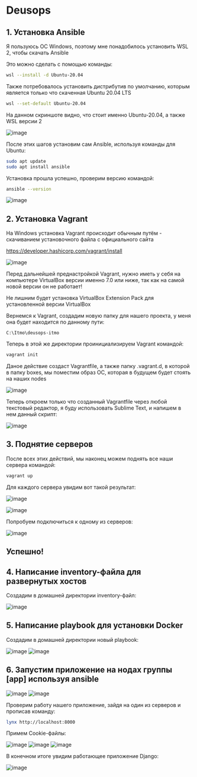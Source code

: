 # Deusops

## 1. Установка Ansible

Я пользуюсь ОС Windows, поэтому мне понадобилось установить WSL 2, чтобы скачать Ansible

Это можно сделать с помощью команды:

```bash
wsl --install -d Ubuntu-20.04
```
Также потребовалось установить дистрибутив по умолчанию, которым является только что скаченная Ubuntu 20.04 LTS

```bash
wsl --set-default Ubuntu-20.04
```

На данном скриншоте видно, что стоит именно Ubuntu-20.04, а также WSL версии 2

![image](https://github.com/user-attachments/assets/68ca1197-e3ef-4585-8f9f-1b43e9107ef4)

После этих шагов установим сам Ansible, используя команды для Ubuntu:

```bash
sudo apt update
sudo apt install ansible
```

Установка прошла успешно, проверим версию командой:

```bash
ansible --version
```

![image](https://github.com/user-attachments/assets/79104b35-41e6-455d-b3f2-b6a17d87941d)

## 2. Установка Vagrant

На Windows установка Vagrant происходит обычным путём - скачиванием установочного файла с официального сайта 

https://developer.hashicorp.com/vagrant/install

![image](https://github.com/user-attachments/assets/7ed8f625-ae18-4185-a989-be466825de00)

Перед дальнейшей преднастройкой Vagrant, нужно иметь у себя на компьютере VirtualBox версии именно 7.0 или ниже, так как на самой новой версии он не работает!

Не лишним будет установка VirtualBox Extension Pack для установленной версии VirtualBox

Вернемся к Vagrant, создадим новую папку для нашего проекта, у меня она будет находится по данному пути:

```
C:\Itmo\deusops-itmo
```

Теперь в этой же директории проинициализируем Vagrant командой:

```bash
vagrant init
```

Даное действие создаст Vagrantfile, а также папку .vagrant.d, в которой в папку boxes, мы поместим образ ОС, которая в будущем будет стоять на наших nodes

![image](https://github.com/user-attachments/assets/05c3094f-5fe7-4815-8d8c-81637174f2b7)

Теперь откроем только что созданный Vagrantfile через любой текстовый редактор, я буду использовать Sublime Text, и напишем в нем данный скрипт:

![image](https://github.com/user-attachments/assets/f20e1910-45d6-41a8-a4a1-c10ea674486c)

## 3. Поднятие серверов

После всех этих действий, мы наконец можем поднять все наши сервера командой:

```bash
vagrant up
```

Для каждого сервера увидим вот такой результат:

![image](https://github.com/user-attachments/assets/3719fac2-c69d-44da-97db-4dd31c9592ab)

![image](https://github.com/user-attachments/assets/da214746-9b93-43eb-a55c-cf463b7834e9)

Попробуем подключиться к одному из серверов:

![image](https://github.com/user-attachments/assets/85030bcd-a418-49a5-82c1-dfd8ca6f46f2)

## Успешно!

## 4. Написание inventory-файла для развернутых хостов

Создадим в домашней директории inventory-файл:

![image](https://github.com/user-attachments/assets/5d63a7b7-4f73-471e-9886-540f3c89fcae)

## 5. Написание playbook для установки Docker

Создадим в домашней директории новый playbook:

![image](https://github.com/user-attachments/assets/a902bebd-0f6b-4221-b21b-e9b40fdbd150)
![image](https://github.com/user-attachments/assets/936a1550-2543-418c-a301-c591d73f676b)

## 6. Запустим приложение на нодах группы [app] используя ansible

![image](https://github.com/user-attachments/assets/043797ab-2c5f-4213-9667-2074f9360935)
![image](https://github.com/user-attachments/assets/6684c821-2359-4850-a6ff-468fab1b24d4)

Проверим работу нашего приложение, зайдя на один из серверов и прописав команду:

```bash
lynx http://localhost:8000
```
Примем Cookie-файлы:

![image](https://github.com/user-attachments/assets/2f71546c-c372-4bf6-b14e-bf1e693d57b2)
![image](https://github.com/user-attachments/assets/66066b90-a599-40ec-b719-c05159ab50cb)
![image](https://github.com/user-attachments/assets/dc012719-54f2-44f8-8d46-95e9cfd98b04)

В конечном итоге увидим работающее приложение Django:

![image](https://github.com/user-attachments/assets/5d49e5dd-7b43-440b-be70-d8e0e03adf2a)
